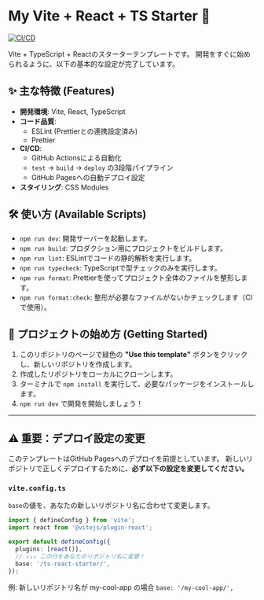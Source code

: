 # My Vite + React + TS Starter 🚀

[![CI/CD](https://github.com/harumaki1220/ts-react-starter/actions/workflows/cicd.yml/badge.svg)](https://github.com/harumaki1220/ts-react-starter/actions/workflows/cicd.yml)

Vite + TypeScript + Reactのスターターテンプレートです。
開発をすぐに始められるように、以下の基本的な設定が完了しています。

## ✨ 主な特徴 (Features)

- **開発環境**: Vite, React, TypeScript
- **コード品質**:
  - ESLint (Prettierとの連携設定済み)
  - Prettier
- **CI/CD**:
  - GitHub Actionsによる自動化
  - `test` -> `build` -> `deploy` の3段階パイプライン
  - GitHub Pagesへの自動デプロイ設定
- **スタイリング**: CSS Modules

## 🛠️ 使い方 (Available Scripts)

- `npm run dev`: 開発サーバーを起動します。
- `npm run build`: プロダクション用にプロジェクトをビルドします。
- `npm run lint`: ESLintでコードの静的解析を実行します。
- `npm run typecheck`: TypeScriptで型チェックのみを実行します。
- `npm run format`: Prettierを使ってプロジェクト全体のファイルを整形します。
- `npm run format:check`: 整形が必要なファイルがないかチェックします（CIで使用）。

## 🚀 プロジェクトの始め方 (Getting Started)

1.  このリポジトリのページで緑色の **"Use this template"** ボタンをクリックし、新しいリポジトリを作成します。
2.  作成したリポジトリをローカルにクローンします。
3.  ターミナルで `npm install` を実行して、必要なパッケージをインストールします。
4.  `npm run dev` で開発を開始しましょう！

---

## ⚠️ 重要：デプロイ設定の変更

このテンプレートはGitHub Pagesへのデプロイを前提としています。
新しいリポジトリで正しくデプロイするために、**必ず以下の設定を変更してください。**

### `vite.config.ts`

`base`の値を、あなたの新しいリポジトリ名に合わせて変更します。

```ts
import { defineConfig } from 'vite';
import react from '@vitejs/plugin-react';

export default defineConfig({
  plugins: [react()],
  // ↓↓↓ この行をあなたのリポジトリ名に変更！
  base: '/ts-react-starter/',
});
```

例: 新しいリポジトリ名が my-cool-app の場合
`base: '/my-cool-app/',`
